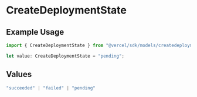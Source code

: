 # CreateDeploymentState

## Example Usage

```typescript
import { CreateDeploymentState } from "@vercel/sdk/models/createdeploymentop.js";

let value: CreateDeploymentState = "pending";
```

## Values

```typescript
"succeeded" | "failed" | "pending"
```